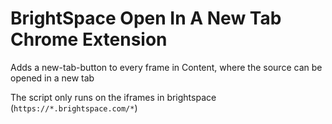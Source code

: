 # BrightSpace Open In A New Tab Chrome Extension
Adds a new-tab-button to every frame in Content, where the source can be opened in a new tab

The script only runs on the iframes in brightspace (`https://*.brightspace.com/*`)